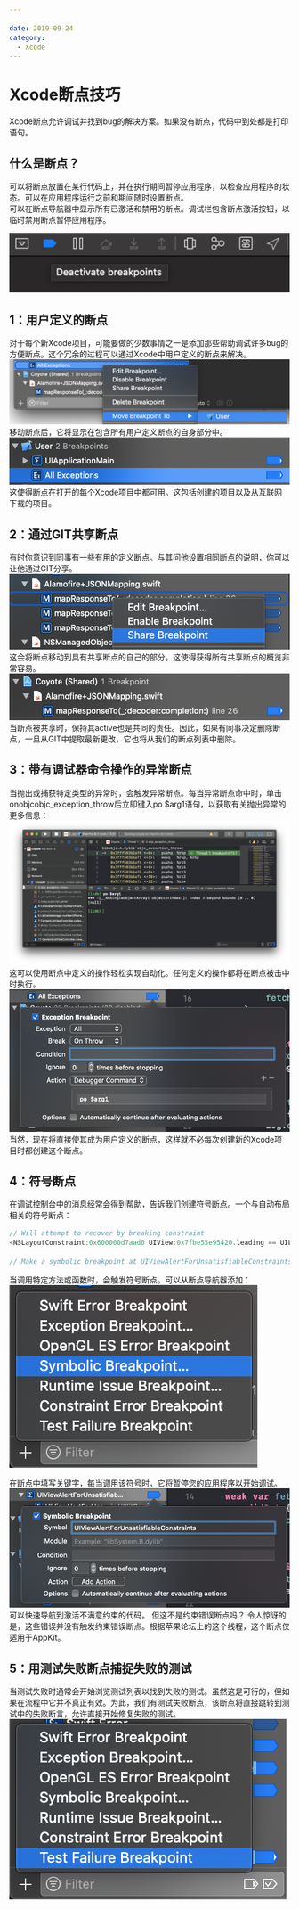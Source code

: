 ```yaml
---
 
date: 2019-09-24
category:
  - Xcode
---
```


# Xcode断点技巧

Xcode断点允许调试并找到bug的解决方案。如果没有断点，代码中到处都是打印语句。

## 什么是断点？
可以将断点放置在某行代码上，并在执行期间暂停应用程序，以检查应用程序的状态。可以在应用程序运行之前和期间随时设置断点。
<br>
可以在断点导航器中显示所有已激活和禁用的断点。调试栏包含断点激活按钮，以临时禁用断点暂停应用程序。

![Xcode中蓝色断点激活按钮](./1/xcode-breakpoint-activation-button.jpg)

## 1：用户定义的断点
对于每个新Xcode项目，可能要做的少数事情之一是添加那些帮助调试许多bug的方便断点。这个冗余的过程可以通过Xcode中用户定义的断点来解决。
![在Xcode中移动断点](./1/move-xcode-breakpoint.png)
移动断点后，它将显示在包含所有用户定义断点的自身部分中。
![Xcode中用户断点的概述](./1/xcode-user-breakpoints.png)
这使得断点在打开的每个Xcode项目中都可用。这包括创建的项目以及从互联网下载的项目。

## 2：通过GIT共享断点
有时你意识到同事有一些有用的定义断点。与其问他设置相同断点的说明，你可以让他通过GIT分享。
![在Xcode中通过GIT共享断点](./1/xcode-share-breakpoint.png)
这会将断点移动到具有共享断点的自己的部分。这使得获得所有共享断点的概览非常容易。
![断点导航器中共享断点的概述](./1/xcode-shared-breakpoints-overview.png)
当断点被共享时，保持其active也是共同的责任。因此，如果有同事决定删除断点，一旦从GIT中提取最新更改，它也将从我们的断点列表中删除。

## 3：带有调试器命令操作的异常断点
当抛出或捕获特定类型的异常时，会触发异常断点。每当异常断点命中时，单击onobjcobjc_exception_throw后立即键入po $arg1语句，以获取有关抛出异常的更多信息：
![在抛出的异常上打印额外信息](./1/objc_exception_thrown-argument-1024x529.png)
这可以使用断点中定义的操作轻松实现自动化。任何定义的操作都将在断点被击中时执行。
![在异常断点中打印参数](./1/exception-breakpoints.png)
当然，现在将直接使其成为用户定义的断点，这样就不必每次创建新的Xcode项目时都创建这个断点。

## 4：符号断点
在调试控制台中的消息经常会得到帮助，告诉我们创建符号断点。一个与自动布局相关的符号断点：
``` swift
// Will attempt to recover by breaking constraint 
<NSLayoutConstraint:0x600000d7aad0 UIView:0x7fbe55e95420.leading == UILabel:0x7fbe55e95d20.leading + 8   (active)>

// Make a symbolic breakpoint at UIViewAlertForUnsatisfiableConstraints to catch this in the debugger.
```
当调用特定方法或函数时，会触发符号断点。可以从断点导航器添加：
![添加符号断点](./1/add-a-symbolic-breakpoint.png)

在断点中填写关键字，每当调用该符号时，它将暂停您的应用程序以开始调试。
![为UIViewAlertForUnsatisableConstraints添加符号断点](./1/UIViewAlertForUnsatisfiableConstraints-symbolic-breakpoint.png)
可以快速导航到激活不满意约束的代码。
但这不是约束错误断点吗？
令人惊讶的是，这些错误并没有触发约束错误断点。根据苹果论坛上的这个线程，这个断点仅适用于AppKit。

## 5：用测试失败断点捕捉失败的测试
当测试失败时通常会开始浏览测试列表以找到失败的测试。虽然这是可行的，但如果在流程中它并不真正有效。为此，我们有测试失败断点，该断点将直接跳转到测试中的失败断言，允许直接开始修复失败的测试。
![添加符号断点](./1/test-failure-breakpoints.png)











